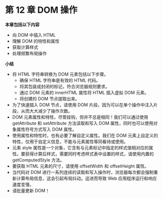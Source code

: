 # 第 12 章 DOM 操作

**本章包括以下内容**

- 向 DOM 中插入 HTML
- 理解 DOM 的特性和属性
- 获取计算样式
- 处理频繁布局操作

**小结**

- 将 HTML 字符串转换为 DOM 元素包括以下步骤。
  - 确保 HTML 字符串是有效的 HTML 代码。
  - 将其包装成封闭的标记，符合浏览器规则要求。
  - 通过 DOM 元素的 innerHTML 属性将 HTML 插入虚拟 DOM 元素。
  - 将创建的 DOM 节点提取出来。
- 为了快速插入 DOM 节点，请使用 DOM 片段，因为可以在单个操作中注入片段，从而大大减少了操作次数。
- DOM 元素属性和特性，尽管挂钩，但并不总是相同！我们可以通过使用 getAttribute 和 setAttribute 方法读取和写入 DOM 属性，同时也可以使用对象属性符号方式写入 DOM 属性。
- 使用属性和特性时，也有必要了解自定义属性。我们在 DOM 元素上自定义的特性，仅用于自定义信息，不能与元素属性等同看待或使用。
- 元素 style 属性是一个对象，它含有与元素标记中指定的样式值相对应的属性。要获得计算后样式，需要同时考虑样式表中设置的样式，请使用内置的 getComputedStyle 方法。
- 要获取 HTML 元素的尺寸，请使用 offsetWidth 和 offsetHeight 属性。
- 当代码对 DOM 进行一系列连续的读取和写入操作时，浏览器每次都会强制重新计算布局信息，这会引起布局抖动。这进而导致 Web 应用程序运行和响应速度变慢。
- 请批量更新 DOM！
